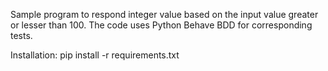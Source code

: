Sample program to respond integer value based on the input value greater or lesser than 100.
The code uses Python Behave BDD for corresponding tests.

Installation:
pip install -r requirements.txt


